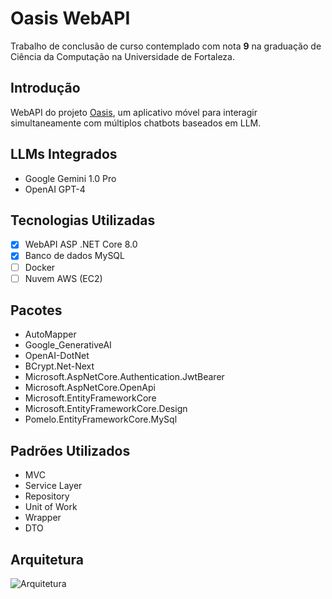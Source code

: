 # Oasis WebAPI

Trabalho de conclusão de curso contemplado com nota **9** na graduação de Ciência da Computação na Universidade de Fortaleza.

## Introdução

WebAPI do projeto [Oasis](https://github.com/davixmns/Oasis), um aplicativo móvel para interagir simultaneamente com múltiplos chatbots baseados em LLM.

## LLMs Integrados

- Google Gemini 1.0 Pro
- OpenAI GPT-4

## Tecnologias Utilizadas

- [x] WebAPI ASP .NET Core 8.0
- [x] Banco de dados MySQL
- [ ] Docker
- [ ] Nuvem AWS (EC2)

## Pacotes
- AutoMapper
- Google_GenerativeAI
- OpenAI-DotNet
- BCrypt.Net-Next
- Microsoft.AspNetCore.Authentication.JwtBearer
- Microsoft.AspNetCore.OpenApi
- Microsoft.EntityFrameworkCore
- Microsoft.EntityFrameworkCore.Design
- Pomelo.EntityFrameworkCore.MySql

## Padrões Utilizados

- MVC
- Service Layer
- Repository
- Unit of Work
- Wrapper
- DTO

## Arquitetura

![Arquitetura](xxx)